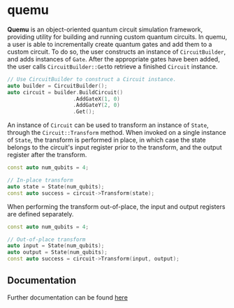 # quemu

**Quemu** is an object-oriented quantum circuit simulation framework, providing utility for building and running custom quantum circuits. In quemu, a user is able to incrementally create quantum gates and add them to a custom circuit.  To do so, the user constructs an instance of `CircuitBuilder`, and adds instances of `Gate`.  After the appropriate gates have been added, the user calls `CircuitBuilder::Get`to retrieve a finished `Circuit` instance.

```cc
// Use CircuitBuilder to construct a Circuit instance.
auto builder = CircuitBuilder();
auto circuit = builder.BuildCircuit()
                     .AddGateX(1, 0)
                     .AddGateY(2, 0)
                     .Get();
```

An instance of `Circuit` can be used to transform an instance of `State`, through the `Circuit::Transform` method.  When invoked on a single instance of `State`, the transform is performed in place, in which case the state belongs to the circuit's input register prior to the transform, and the output register after the transform. 

```cc
const auto num_qubits = 4;

// In-place transform
auto state = State(num_qubits);
const auto success = circuit->Transform(state);
```

When performing the transform out-of-place, the input and output registers are defined separately.

```cc
const auto num_qubits = 4;

// Out-of-place transform
auto input = State(num_qubits);
auto output = State(num_qubits);
const auto success = circuit->Transform(input, output);
```

## Documentation

Further documentation can be found [here](https://jstanco.github.io/quemu/index.html)
